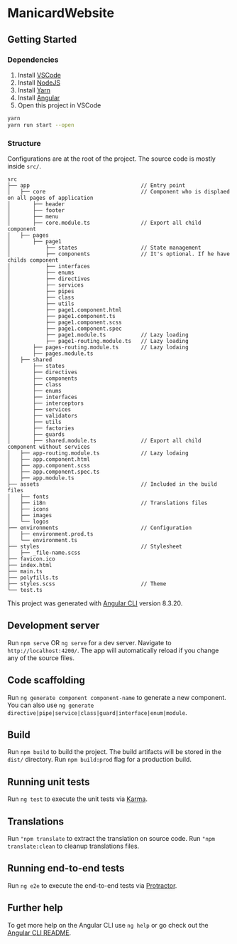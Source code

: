 # ManicardWebsite

## Getting Started

### Dependencies

1. Install [VSCode](https://code.visualstudio.com/)
2. Install [NodeJS](https://nodejs.org/)
3. Install [Yarn](https://yarnpkg.com)
4. Install [Angular](https://cli.angular.io/)
5. Open this project in VSCode

```sh
yarn
yarn run start --open
```

### Structure

Configurations are at the root of the project. The source code is mostly inside `src/`.

```tree
src
├── app                                   // Entry point
│   ├── core                              // Component who is displaed on all pages of application
│       ├── header
│       ├── footer
│       ├── menu
│       ├── core.module.ts                // Export all child component
│   ├── pages
│       ├── page1
│           ├── states                    // State management
│           ├── components                // It's optional. If he have childs component
│           ├── interfaces
│           ├── enums
│           ├── directives
│           ├── services
│           ├── pipes
│           ├── class
│           ├── utils
│           ├── page1.component.html
│           ├── page1.component.ts
│           ├── page1.component.scss
│           ├── page1.component.spec
│           ├── page1.module.ts           // Lazy loading
│           ├── page1-routing.module.ts   // Lazy loading
│       ├── pages-routing.module.ts       // Lazy lodaing
│       ├── pages.module.ts
│   ├── shared
│       ├── states
│       ├── directives
│       ├── components
│       ├── class
│       ├── enums
│       ├── interfaces
│       ├── interceptors
│       ├── services
│       ├── validators
│       ├── utils
│       ├── factories
│       ├── guards
│       ├── shared.module.ts              // Export all child component without services
│   ├── app-routing.module.ts             // Lazy lodaing
│   ├── app.component.html
│   ├── app.component.scss
│   ├── app.component.spec.ts
│   ├── app.module.ts
├── assets                                // Included in the build files
│   ├── fonts
│   ├── i18n                              // Translations files
│   ├── icons
│   ├── images
│   └── logos
├── environments                          // Configuration
│   ├── environment.prod.ts
│   └── environment.ts
├── styles                                // Stylesheet
│   ├── _file-name.scss
├── favicon.ico
├── index.html
├── main.ts
├── polyfills.ts
├── styles.scss                           // Theme
└── test.ts
```

This project was generated with [Angular CLI](https://github.com/angular/angular-cli) version 8.3.20.

## Development server

Run `npm serve` OR `ng serve` for a dev server. Navigate to `http://localhost:4200/`. The app will automatically reload if you change any of the source files.

## Code scaffolding

Run `ng generate component component-name` to generate a new component. You can also use `ng generate directive|pipe|service|class|guard|interface|enum|module`.

## Build

Run `npm build` to build the project. The build artifacts will be stored in the `dist/` directory. Run `npm build:prod` flag for a production build.

## Running unit tests

Run `ng test` to execute the unit tests via [Karma](https://karma-runner.github.io).

## Translations

Run `"npm translate` to extract the translation on source code. Run `"npm translate:clean` to cleanup translations files.

## Running end-to-end tests

Run `ng e2e` to execute the end-to-end tests via [Protractor](http://www.protractortest.org/).

## Further help

To get more help on the Angular CLI use `ng help` or go check out the [Angular CLI README](https://github.com/angular/angular-cli/blob/master/README.md).
